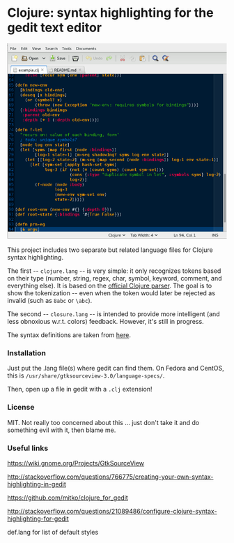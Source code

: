 # Clojure: syntax highlighting for the gedit text editor

![screencap](screencap.png)

This project includes two separate but related language files for
Clojure syntax highlighting.

The first -- `clojure.lang` -- is very simple: it only recognizes tokens
based on their type (number, string, regex, char, symbol, keyword, comment,
and everything else).  It is based on the 
[official Clojure parser](https://github.com/clojure/clojure/blob/master/src/jvm/clojure/lang/LispReader.java).
The goal is to show the tokenization -- even when the token would later be
rejected as invalid (such as `8abc` or `\abc`).

The second -- `closure.lang` -- is intended to provide more intelligent
(and less obnoxious w.r.t. colors) feedback.  However, it's still in progress.

The syntax definitions are taken from [here](https://github.com/mattfenwick/clolint-js).


### Installation

Just put the .lang file(s) where gedit can find them.
On Fedora and CentOS, this is `/usr/share/gtksourceview-3.0/language-specs/`.

Then, open up a file in gedit with a `.clj` extension!


### License

MIT.  Not really too concerned about this ... just don't take it and
do something evil with it, then blame me.


### Useful links

https://wiki.gnome.org/Projects/GtkSourceView

http://stackoverflow.com/questions/766775/creating-your-own-syntax-highlighting-in-gedit

https://github.com/mitko/clojure_for_gedit

http://stackoverflow.com/questions/21089486/configure-clojure-syntax-highlighting-for-gedit

def.lang for list of default styles

